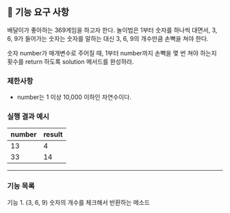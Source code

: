 ## 🚀 기능 요구 사항

배달이가 좋아하는 369게임을 하고자 한다. 
놀이법은 1부터 숫자를 하나씩 대면서, 
3, 6, 9가 들어가는 숫자는 숫자를 말하는 대신 3, 6, 9의 개수만큼 손뼉을 쳐야 한다.

숫자 number가 매개변수로 주어질 때, 
1부터 number까지 손뼉을 몇 번 쳐야 하는지 횟수를 return 하도록 solution 메서드를 완성하라.

### 제한사항

- number는 1 이상 10,000 이하인 자연수이다.

### 실행 결과 예시

| number | result |
| --- | --- |
| 13 | 4 |
| 33 | 14 |


---
### 기능 목록
기능 1.  (3, 6, 9) 숫자의 개수를 체크해서 반환하는 메소드